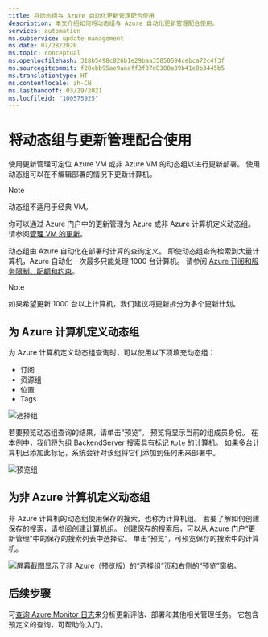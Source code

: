 ```yaml
---
title: 将动态组与 Azure 自动化更新管理配合使用
description: 本文介绍如何将动态组与 Azure 自动化更新管理配合使用。
services: automation
ms.subservice: update-management
ms.date: 07/28/2020
ms.topic: conceptual
ms.openlocfilehash: 318b5498c826b1e29baa35850594cebca72c4f3f
ms.sourcegitcommit: f28ebb95ae9aaaff3f87d8388a09b41e0b3445b5
ms.translationtype: HT
ms.contentlocale: zh-CN
ms.lasthandoff: 03/29/2021
ms.locfileid: "100575925"
---
```

# <a name="use-dynamic-groups-with-update-management"></a>将动态组与更新管理配合使用

使用更新管理可定位 Azure VM 或非 Azure VM 的动态组以进行更新部署。 使用动态组可以在不编辑部署的情况下更新计算机。

> [!NOTE]
> 动态组不适用于经典 VM。

你可以通过 Azure 门户中的更新管理为 Azure 或非 Azure 计算机定义动态组。 请参阅[管理 VM 的更新](manage-updates-for-vm.md)。

动态组由 Azure 自动化在部署时计算的查询定义。 即使动态组查询检索到大量计算机，Azure 自动化一次最多只能处理 1000 台计算机。 请参阅 [Azure 订阅和服务限制、配额和约束](../../azure-resource-manager/management/azure-subscription-service-limits.md#update-management)。

> [!NOTE]
> 如果希望更新 1000 台以上计算机，我们建议将更新拆分为多个更新计划。 

## <a name="define-dynamic-groups-for-azure-machines"></a>为 Azure 计算机定义动态组

为 Azure 计算机定义动态组查询时，可以使用以下项填充动态组：

* 订阅
* 资源组
* 位置
* Tags

![选择组](./media/configure-groups/select-groups.png)

若要预览动态组查询的结果，请单击“预览”。 预览将显示当前的组成员身份。 在本例中，我们将为组 BackendServer 搜索具有标记 `Role` 的计算机。 如果多台计算机已添加此标记，系统会针对该组将它们添加到任何未来部署中。

![预览组](./media/configure-groups/preview-groups.png)

## <a name="define-dynamic-groups-for-non-azure-machines"></a>为非 Azure 计算机定义动态组

非 Azure 计算机的动态组使用保存的搜索，也称为计算机组。 若要了解如何创建保存的搜索，请参阅[创建计算机组](../../azure-monitor/logs/computer-groups.md#creating-a-computer-group)。 创建保存的搜索后，可以从 Azure 门户“更新管理”中的保存的搜索列表中选择它。 单击“预览”，可预览保存的搜索中的计算机。

![屏幕截图显示了非 Azure（预览版）的“选择组”页和右侧的“预览”窗格。](./media/configure-groups/select-groups-2.png)

## <a name="next-steps"></a>后续步骤

可[查询 Azure Monitor 日志](query-logs.md)来分析更新评估、部署和其他相关管理任务。 它包含预定义的查询，可帮助你入门。
